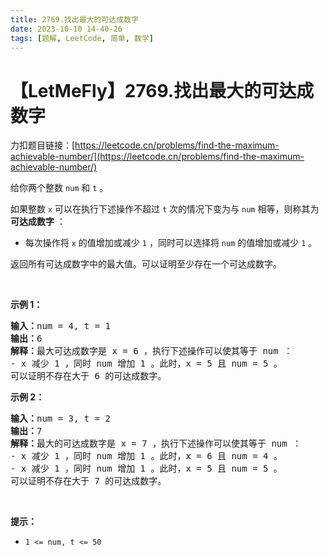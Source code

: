 ```yaml
---
title: 2769.找出最大的可达成数字
date: 2023-10-10 14-40-26
tags: [题解, LeetCode, 简单, 数学]
---
```


# 【LetMeFly】2769.找出最大的可达成数字

力扣题目链接：[https://leetcode.cn/problems/find-the-maximum-achievable-number/](https://leetcode.cn/problems/find-the-maximum-achievable-number/)

<p>给你两个整数 <code>num</code> 和 <code>t</code> 。</p>

<p>如果整数 <code>x</code> 可以在执行下述操作不超过 <code>t</code> 次的情况下变为与 <code>num</code> 相等，则称其为 <strong>可达成数字</strong> ：</p>

<ul>
	<li>每次操作将 <code>x</code> 的值增加或减少 <code>1</code> ，同时可以选择将 <code>num</code> 的值增加或减少 <code>1</code> 。</li>
</ul>

<p>返回所有可达成数字中的最大值。可以证明至少存在一个可达成数字。</p>

<p>&nbsp;</p>

<p><strong>示例 1：</strong></p>

<pre><strong>输入：</strong>num = 4, t = 1
<strong>输出：</strong>6
<strong>解释：</strong>最大可达成数字是 x = 6 ，执行下述操作可以使其等于 num ：
- x 减少 1 ，同时 num 增加 1 。此时，x = 5 且 num = 5 。 
可以证明不存在大于 6 的可达成数字。
</pre>

<p><strong>示例 2：</strong></p>

<pre><strong>输入：</strong>num = 3, t = 2
<strong>输出：</strong>7
<strong>解释：</strong>最大的可达成数字是 x = 7 ，执行下述操作可以使其等于 num ：
- x 减少 1 ，同时 num 增加 1 。此时，x = 6 且 num = 4 。 
- x 减少 1 ，同时 num 增加 1 。此时，x = 5 且 num = 5 。 
可以证明不存在大于 7 的可达成数字。
</pre>

<p>&nbsp;</p>

<p><strong>提示：</strong></p>

<ul>
	<li><code>1 &lt;= num, t&nbsp;&lt;= 50</code></li>
</ul>


    